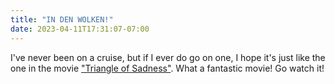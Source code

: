 ```yaml
---
title: "IN DEN WOLKEN!"
date: 2023-04-11T17:31:07-07:00
---
```

I've never been on a cruise, but if I ever do go on one, I hope it's just like the one in the movie ["Triangle of Sadness"](https://www.rottentomatoes.com/m/triangle_of_sadness). What a fantastic movie! Go watch it!
